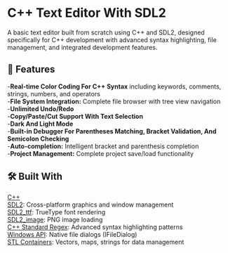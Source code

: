 # C++ Text Editor With SDL2
A basic text editor built from scratch using C++ and SDL2, designed specifically for C++ development with advanced syntax highlighting, file management, and integrated development features.

## 🚀 Features
-**Real-time Color Coding For C++ Syntax** including keywords, comments, strings, numbers, and operators  
-**File System Integration:** Complete file browser with tree view navigation  
-**Unlimited Undo/Redo**  
-**Copy/Paste/Cut Support With Text Selection**  
-**Dark And Light Mode**  
-**Built-in Debugger For Parentheses Matching, Bracket Validation, And Semicolon Checking**  
-**Auto-completion:** Intelligent bracket and parenthesis completion  
-**Project Management:** Complete project save/load functionality  

## 🛠️ Built With
[C++](https://isocpp.org/)  
[SDL2](https://www.libsdl.org/): Cross-platform graphics and window management  
[SDL2_ttf](https://github.com/libsdl-org/SDL_ttf): TrueType font rendering  
[SDL2_image](https://github.com/libsdl-org/SDL_image): PNG image loading  
[C++ Standard Regex](https://en.cppreference.com/w/cpp/regex): Advanced syntax highlighting patterns  
[Windows API](https://docs.microsoft.com/en-us/windows/win32/api/): Native file dialogs (IFileDialog)  
[STL Containers](https://en.cppreference.com/w/cpp/container): Vectors, maps, strings for data management  
